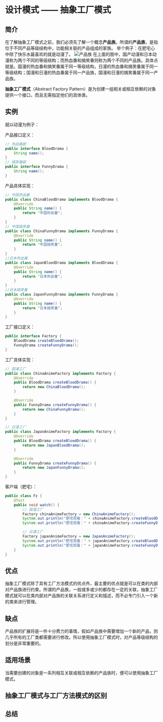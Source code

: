 # 设计模式 —— 抽象工厂模式

## 简介

在了解抽象工厂模式之前，我们必须先了解一个概念**产品族**。所谓的**产品族**，是指位于不同产品等级结构中，功能相关联的产品组成的家族。
举个例子：在肥宅心中除了快乐水最喜欢的就是动漫了。
![产品族](https://user-gold-cdn.xitu.io/2019/2/26/16929329778f3a88?w=671&h=383&f=png&s=9590)
在上面的图中，国产动漫和日本动漫称为两个不同的等级结构；而热血番和搞笑番则称为两个不同的产品族。具体点就是。国漫的热血番和搞笑番属于同一等级结构，日漫的热血番和搞笑番属于同一等级结构；国漫和日漫的热血番属于同一产品族，国漫和日漫的搞笑番属于同一产品族。

**抽象工厂模式**（Abstract Factory Pattern）是为创建一组相关或相互依赖的对象提供一个接口，而且无需指定他们的具体类。

## 实例

就以动漫为例子：

产品接口定义：

```java
// 热血番剧
public interface BloodDrama {
    String name();
}
// 搞笑番剧
public interface FunnyDrama {
    String name();
}
```

产品具体实现：

```java
// 中国热血番
public class ChinaBloodDrama implements BloodDrama {
    @Override
    public String name() {
        return "中国热血番";
    }
}
// 中国搞笑番
public class ChinaFunnyDrama implements FunnyDrama {
    @Override
    public String name() {
        return "中国搞笑番";
    }
}
//日本热血番
public class JapanBloodDrama implements BloodDrama {
    @Override
    public String name() {
        return "日本热血番";
    }
}
//日本搞笑番
public class JapanFunnyDrama implements FunnyDrama {
    @Override
    public String name() {
        return "日本搞笑番";
    }
}
```

工厂接口定义：

```java
public interface Factory {
    BloodDrama createBloodDrama();
    FunnyDrama createFunnyDrama();
}
```

工厂具体实现：

```java
// 国漫工厂
public class ChinaAnimeFactory implements Factory {
    @Override
    public BloodDrama createBloodDrama() {
        return new ChinaBloodDrama();
    }

    @Override
    public FunnyDrama createFunnyDrama() {
        return new ChinaFunnyDrama();
    }
}

// 日漫工厂
public class JapanAnimeFactory implements Factory {
    @Override
    public BloodDrama createBloodDrama() {
        return new JapanBloodDrama();
    }

    @Override
    public FunnyDrama createFunnyDrama() {
        return new JapanFunnyDrama();
    }
}
```

客户端（肥宅）：

```java
public class Fz {
    @Test
    public void watch() {
        // 国漫工厂
        Factory chinaAnimeFactory = new ChinaAnimeFactory();
        System.out.println("肥宅观看：" + chinaAnimeFactory.createBloodDrama().name());
        System.out.println("肥宅观看：" + chinaAnimeFactory.createFunnyDrama().name());

        // 日漫工厂
        Factory japanAnimeFactory = new JapanAnimeFactory();
        System.out.println("肥宅观看：" + japanAnimeFactory.createBloodDrama().name());
        System.out.println("肥宅观看：" + japanAnimeFactory.createFunnyDrama().name());
    }
}
```

## 优点

抽象工厂模式除了具有工厂方法模式的优点外，最主要的优点就是可以在类的内部对产品族进行约束。所谓的产品族，一般或多或少的都存在一定的关联，抽象工厂模式就可以在类内部对产品族的关联关系进行定义和描述，而不必专门引入一个新的类来进行管理。

## 缺点

产品族的扩展将是一件十分费力的事情，假如产品族中需要增加一个新的产品，则几乎所有的工厂类都需要进行修改。所以使用抽象工厂模式时，对产品等级结构的划分是非常重要的。

## 适用场景

当需要创建的对象是一系列相互关联或相互依赖的产品族时，便可以使用抽象工厂模式。

## 抽象工厂模式与工厂方法模式的区别

## 总结

